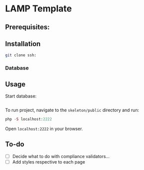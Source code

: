 # LAMP Template

## Prerequisites: 
## Installation

```bash
git clone ssh:
```

### Database

## Usage
Start database:
```bash
```

To run project, navigate to the `skeleton/public` directory and run:
```php
php -S localhost:2222
```
Open `localhost:2222` in your browser.

## To-do
- [ ] Decide what to do with compliance validators...
- [ ] Add styles respective to each page